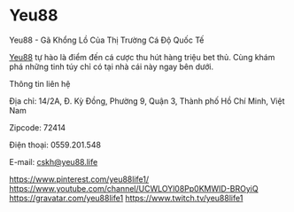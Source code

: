 # Yeu88

Yeu88 - Gã Khổng Lồ Của Thị Trường Cá Độ Quốc Tế

[Yeu88](https://yeu88.life/) tự hào là điểm đến cá cược thu hút hàng triệu bet thủ. Cùng khám phá những tinh túy chỉ có tại nhà cái này ngay bên dưới.

Thông tin liên hệ

Địa chỉ: 14/2A, Đ. Kỳ Đồng, Phường 9, Quận 3, Thành phố Hồ Chí Minh, Việt Nam

Zipcode: 72414

Điện thoại: 0559.201.548

E-mail: cskh@yeu88.life

https://www.pinterest.com/yeu88life1/
https://www.youtube.com/channel/UCWLOYl08Pp0KMWID-BROyiQ
https://gravatar.com/yeu88life1
https://www.twitch.tv/yeu88life1
